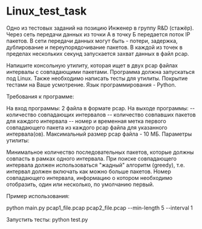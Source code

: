 # Linux_test_task
Одно из тестовых заданий на позицию Инженер в группу R&amp;D (стажёр).
Через сеть передачи данных из точки А в точку Б передается поток IP пакетов. В сети передачи данных могут быть - потери, задержка, дублирование и переупорядочивание пакетов. В каждой из точек в пределах нескольких секунд запускается захват данных в файл pcap.

Напишите консольную утилиту, которая ищет в двух pcap файлах интервалы с совпадающими пакетами.
Программа должна запускаться под Linux. Также необходимо написать тесты для утилиты. Покрытие тестами на Ваше усмотрение. Язык программирования - Python.

Требования к программе:

На вход программы: 2 файла в формате pcap.
На выходе программы:
-- количество совпадающих интервалов
-- количество совпавших пакетов для каждого интервала
-- номер и временная метка первого совпадающего пакета из каждого pcap файла для указанного интервала(ов).
Максимальный размер pcap файла - 10 МБ.
Параметры утилиты:

Минимальное количество последовательных пакетов, которые должны совпасть в рамках одного интервала. При поиске совпадающего интервала должен использоваться "жадный" алгоритм (greedy), т.е. интервал должен включать как можно больше пакетов.
Номер совпадающего интервала, информацию о котором необходимо отобразить, один или несколько, по умолчанию первый.

Пример использования:

python main.py pcap1_file.pcap pcap2_file.pcap --min-length 5 --interval 1

Запустить тесты:
python test.py

